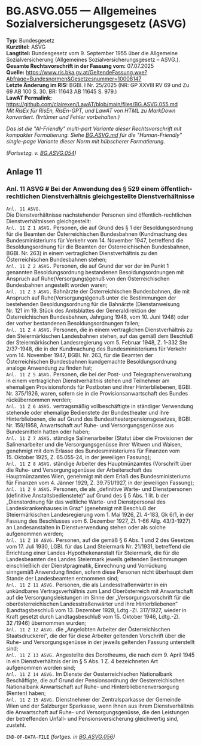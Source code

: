 # BG.ASVG.055 — Allgemeines Sozialversicherungsgesetz (ASVG)
**Typ:** Bundesgesetz  
**Kurztitel:** ASVG  
**Langtitel:** Bundesgesetz vom 9. September 1955 über die Allgemeine Sozialversicherung (Allgemeines Sozialversicherungsgesetz – ASVG.).  
**Gesamte Rechtsvorschrift in der Fassung vom:** 07.07.2025  
**Quelle:** https://www.ris.bka.gv.at/GeltendeFassung.wxe?Abfrage=Bundesnormen&Gesetzesnummer=10008147  
**Letzte Änderung im RIS:** BGBl. I Nr. 25/2025 (NR: GP XXVIII RV 69 und Zu 69 AB 100 S. 30. BR: 11643 AB 11645 S. 979.)  
**LawAT Permalink:** https://github.com/clairexen/LawAT/blob/main/files/BG.ASVG.055.md  
*Mit RisEx für RisEn, RisEn-GPT, und LawAT von HTML zu MarkDown konvertiert. (Irrtümer und Fehler vorbehalten.)*

*Das ist die "AI-Friendly" multi-part Variante dieser Rechtsvorschrift mit kompakter Formatierung. Siehe [BG.ASVG.md](BG.ASVG.md) für die "Human-Friendly" single-page Variante dieser Norm mit hübscherer Formatierung.*

*(Fortsetzg. v. [BG.ASVG.054](BG.ASVG.054.md))*

## Anlage 11

### Anl. 11 ASVG # Bei der Anwendung des § 529 einem öffentlich-rechtlichen Dienstverhältnis gleichgestellte Dienstverhältnisse

`Anl. 11 ASVG.`  
Die Dienstverhältnisse nachstehender Personen sind öffentlich-rechtlichen Dienstverhältnissen gleichgestellt:  
`Anl. 11 Z 1 ASVG.`
Personen, die auf Grund des § 1 der Besoldungsordnung für die Beamten der Österreichischen Bundesbahnen (Kundmachung des Bundesministeriums für Verkehr vom 14. November 1947, betreffend die Besoldungsordnung für die Beamten der Österreichischen Bundesbahnen, BGBl. Nr. 263) in einem vertraglichen Dienstverhältnis zu den Österreichischen Bundesbahnen stehen;  
`Anl. 11 Z 2 ASVG.`
Personen, die auf Grund der vor der im Punkt 1 genannten Besoldungsordnung bestandenen Besoldungsordnungen mit Anspruch auf Ruhe(Versorgungs)genuß von den Österreichischen Bundesbahnen angestellt worden waren;  
`Anl. 11 Z 3 ASVG.`
Bahnärzte der Österreichischen Bundesbahnen, die mit Anspruch auf Ruhe(Versorgungs)genuß unter die Bestimmungen der bestehenden Besoldungsordnung für die Bahnärzte (Dienstanweisung Nr. 121 im 19. Stück des Amtsblattes der Generaldirektion der Österreichischen Bundesbahnen, Jahrgang 1948, vom 10. Juni 1948) oder der vorher bestandenen Besoldungsordnungen fallen;  
`Anl. 11 Z 4 ASVG.`
Personen, die in einem vertraglichen Dienstverhältnis zu den Steiermärkischen Landesbahnen stehen, auf das gemäß dem Beschluß der Steiermärkischen Landesregierung vom 5. Februar 1948, Z. 1-332 Ste 2/37-1948, die in der Kundmachung des Bundesministeriums für Verkehr vom 14. November 1947, BGBl. Nr. 263, für die Beamten der Österreichischen Bundesbahnen kundgemachte Besoldungsordnung analoge Anwendung zu finden hat;  
`Anl. 11 Z 5 ASVG.`
Personen, die bei der Post- und Telegraphenverwaltung in einem vertraglichen Dienstverhältnis stehen und Teilnehmer am ehemaligen Provisionsfonds für Postboten und ihrer Hinterbliebenen, BGBl. Nr. 375/1926, waren, sofern sie in die Provisionsanwartschaft des Bundes rückübernommen werden;  
`Anl. 11 Z 6 ASVG.`
vertragsmäßig vollbeschäftigte in ständiger Verwendung stehende oder ehemalige Bedienstete der Bundestheater und ihre Hinterbliebenen, die auf Grund des Bundestheaterpensionsgesetzes, BGBl. Nr. 159/1958, Anwartschaft auf Ruhe- und Versorgungsgenüsse aus Bundesmitteln hatten oder haben;  
`Anl. 11 Z 7 ASVG.`
ständige Salinenarbeiter (Statut über die Provisionen der Salinenarbeiter und die Versorgungsgenüsse ihrer Witwen und Waisen, genehmigt mit dem Erlasse des Bundesministeriums für Finanzen vom 15. Oktober 1925, Z. 65.055-24, in der jeweiligen Fassung);  
`Anl. 11 Z 8 ASVG.`
ständige Arbeiter des Hauptmünzamtes (Vorschrift über die Ruhe- und Versorgungsgenüsse der Arbeiterschaft des Hauptmünzamtes Wien, genehmigt mit dem Erlaß des Bundesministeriums für Finanzen vom 4. Jänner 1929, Z. 39.751/1927, in der jeweiligen Fassung);  
`Anl. 11 Z 9 ASVG.`
Personen, die als „definitive Warte- und Dienstpersonen (definitive Anstaltsbedienstete)“ auf Grund des § 5 Abs. 1 lit. b der „Dienstordnung für das weltliche Warte- und Dienstpersonal des Landeskrankenhauses in Graz“ (genehmigt mit Beschluß der Steiermärkischen Landesregierung vom 1. Mai 1926, Zl. 4-183, Gk 6/1, in der Fassung des Beschlusses vom 6. Dezember 1927, Zl. 1-66 Allg. 43/3-1927) an Landesanstalten in Dienstverwendung stehen oder als solche aufgenommen werden;  
`Anl. 11 Z 10 ASVG.`
Personen, auf die gemäß § 6 Abs. 1 und 2 des Gesetzes vom 17. Juli 1930, LGBl. für das Land Steiermark Nr. 21/1931, betreffend die Errichtung einer Landes-Hypothekenanstalt für Steiermark, die für die Landesbeamten des Landes Steiermark jeweils geltenden Bestimmungen einschließlich der Dienstpragmatik, Einrechnung und Vorrückung sinngemäß Anwendung finden, sofern diese Personen nicht überhaupt dem Stande der Landesbeamten entnommen sind;  
`Anl. 11 Z 11 ASVG.`
Personen, die als Landesstraßenwärter in ein unkündbares Vertragsverhältnis zum Land Oberösterreich mit Anwartschaft auf die Versorgungsleistungen im Sinne der „Versorgungsvorschrift für die oberösterreichischen Landesstraßenwärter und ihre Hinterbliebenen“ (Landtagsbeschluß vom 13. Dezember 1928, Ldtg.-Zl. 317/1927, wieder in Kraft gesetzt durch Landtagsbeschluß vom 15. Oktober 1946, Ldtg.-Zl. 32 /1946) übernommen wurden;  
`Anl. 11 Z 12 ASVG.`
die „Angelobten Arbeiter der Österreichischen Staatsdruckerei“, die der für diese Arbeiter geltenden Vorschrift über die Ruhe- und Versorgungsgenüsse in der jeweils geltenden Fassung unterstellt sind;  
`Anl. 11 Z 13 ASVG.`
Angestellte des Dorotheums, die nach dem 9. April 1945 in ein Dienstverhältnis der im § 5 Abs. 1 Z. 4 bezeichneten Art aufgenommen worden sind;  
`Anl. 11 Z 14 ASVG.`
Im Dienste der Oesterreichischen Nationalbank Beschäftigte, die auf Grund der Pensionsordnung der Oesterreichischen Nationalbank Anwartschaft auf Ruhe- und Hinterbliebenenversorgung (Renten) haben;  
`Anl. 11 Z 15 ASVG.`
Dienstnehmer der Zentralsparkasse der Gemeinde Wien und der Salzburger Sparkasse, wenn ihnen aus ihrem Dienstverhältnis die Anwartschaft auf Ruhe- und Versorgungsgenüsse, die den Leistungen der betreffenden Unfall- und Pensionsversicherung gleichwertig sind, zusteht.

`END-OF-DATA-FILE` *(fortges. in [BG.ASVG.056](BG.ASVG.056.md))*
